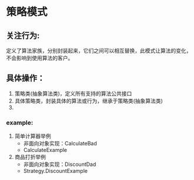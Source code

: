 # 策略模式

## 关注行为:
定义了算法家族，分别封装起来，它们之间可以相互替换，此模式让算法的变化，不会影响到使用算法的客户。

## 具体操作：
1) 策略类(抽象算法类)，定义所有支持的算法公共接口
2) 具体策略类，封装具体的算法或行为，继承于策略类(抽象算法类)
3) 

### example:
1) 简单计算器举例
    * 非面向对象实现：CalculateBad
    * CalculateExample
2) 商品打折举例
    * 非面向对象实现：DiscountDad
    * Strategy.DiscountExample